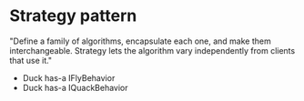 Strategy pattern
================

"Define a family of algorithms, encapsulate each one, and make them interchangeable. Strategy lets the algorithm vary independently from clients that use it."

- Duck has-a IFlyBehavior
- Duck has-a IQuackBehavior


